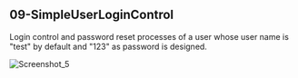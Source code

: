 ## 09-SimpleUserLoginControl

Login control and password reset processes of a user whose user name is "test" by default and "123" as password is designed.

![Screenshot_5](https://user-images.githubusercontent.com/57245919/129889651-828c44b9-1489-47f7-bd17-511fbdae992d.png)
